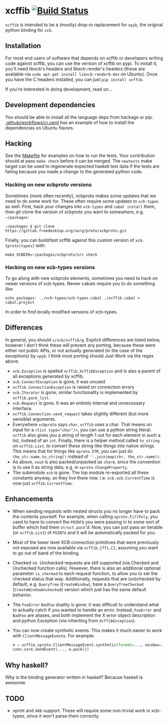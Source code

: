 # xcffib [![Build Status](https://github.com/tych0/xcffib/workflows/ci/badge.svg?branch=master)](https://github.com/tych0/xcffib/actions)

`xcffib` is intended to be a (mostly) drop-in replacement for `xpyb`, the original python binding for `xcb`.

## Installation

For most end users of software that depends on xcffib or developers writing
code against xcffib, you can use the version of xcffib on pypi. To install it,
you'll need libxcb's headers and libxcb-render's headers (these are available
via `sudo apt-get install libxcb-render0-dev` on Ubuntu). Once you have the C
headers installed, you can just `pip install xcffib`.

If you're interested in doing development, read on...

## Development dependencies

You should be able to install all the language deps from hackage or pip.
[.github/workflows/ci.yaml](https://github.com/tych0/xcffib/blob/master/.github/workflows/ci.yaml)
has an example of how to install the dependencies on Ubuntu flavors.

## Hacking

See the [Makefile](https://github.com/tych0/xcffib/blob/master/Makefile) for
examples on how to run the tests. Your contribution should at pass `make check`
before it can be merged. The `newtests` make target can be used to regenerate
expected haskell test data if the tests are failing because you made a change
to the generated python code.

### Hacking on new xcbproto versions

Sometimes (more often recently), xcbproto makes some updates that we need to
do some work for. These often require some updates to `xcb-types` as well.
First, hack your changes into `xcb-types` and `cabal install` them, then git
clone the version of xcbproto you want to somewhere, e.g. `~/packages`:

    ~/packages $ git clone https://gitlab.freedesktop.org/xorg/proto/xcbproto.git

Finally, you can build/test xcffib against this custom version of
`xcb-{proto|types}` with:

    make XCBDIR=~/packages/xcbproto/src check

### Hacking on new xcb-types versions

To go along with new xcbproto elements, sometimes you need to hack on newer
versions of xcb-types. Newer cabals require you to do something like:

    echo packages: ../xcb-types/xcb-types.cabal ./xcffib.cabal > cabal.project

In order to find locally modified versions of xcb-types.

## Differences

In general, you should `s/xcb/xcffib/g`. Explicit differences are listed below,
however I don't think these will prevent any porting, because these were either
not public APIs, or not actually generated (in the case of the exceptions) by
`xpyb`. I think most porting should Just Work via the regex above.

* `xcb.Exception` is spelled `xcffib.XcffibException` and is also a parent of
   all exceptions generated by xcffib.
* `xcb.ConnectException` is gone, it was unused
* `xcffib.ConnectionException` is raised on connection errors
* `xcb.Iterator` is gone; similar functionality is implemented by
  `xcffib.pack_list`.
* `xcb.Request` is gone. It was an entirely internal and unnecessary interface.
* `xcffib.Connection.send_request` takes slightly different (but more sensible)
   arguments.
* Everywhere `xcbproto` says `char`, `xcffib` uses a char. That means on input
  for a `<list type="char"/>`, you can use a python string literal. `xcffib`
  also gives you a string of length 1 out for each element in such a list,
  instead of an `int`. Finally, there is a helper method called `to_string` on
  `xcffib.List`, to convert these string-like things into native strings. This
  means that for things like `xproto.STR`, you can just do
  `the_str.name.to_string()` instead of `''.join(map(chr, the_str.name))`.
* As above, `void` is also packed/unpacked as `char`s, since the convention is
  to use it as string data, e.g. in `xproto.ChangeProperty`.
* The submodule `xcb` is gone. The top module re-exported all these constants
  anyway, so they live there now. i.e. `xcb.xcb.CurrentTime` is now just
  `xcffib.CurrentTime`.

## Enhancements

* When sending requests with nested structs you no longer have to pack the
  contents yourself. For example, when calling `xproto.FillPoly`, you used to
  have to convert the `POINT`s you were passing in to some sort of buffer which
  had them `struct.pack`'d. Now, you can just pass an iterable (or
  `xcffib.List`) of `POINT`s and it will be automatically packed for you.
* Most of the lower level XCB connection primitives that were previously not
  exposed are now available via `xcffib.{ffi,C}`, assuming you want to go out
  of band of the binding.
* Checked vs. Unchecked requests are still supported (via Checked and Unchecked
  function calls). However, there is also an additional optional parameter
  `is_checked` to each request function, to allow you to set the checked status
  that way. Additionally, requests that are (un)checked by default, e.g.
  `QueryTree` (`CreateWindow`), have a `QueryTreeChecked`
  (`CreateWindowUnchecked`) version which just has the same default behavior.
* The `FooError` `BadFoo` duality is gone; it was difficult to understand what
  to actually catch if you wanted to handle an error. Instead, `FooError` and
  `BadFoo` are aliases, and both implement the X error object description and
  python Exception (via inheriting from `XcffibException`).
* You can now create synthetic events. This makes it much easier to work with
  `ClientMessageEvent`s. For example:

  ```python
  e = xcffib.xproto.ClientMessageEvent.synthetic(format=..., window=..., ...)
  conn.core.SendEvent(..., e.pack())
  ```

## Why haskell?

Why is the binding generator written in haskell? Because haskell is awesome.

## TODO

* xprint and xkb support. These will require some non-trivial work in
  xcb-types, since it won't parse them correctly.
